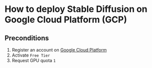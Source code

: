 #  How to deploy Stable Diffusion on Google Cloud Platform (GCP)

## Preconditions
1. Register an account on [Google Cloud Platform](https://cloud.google.com/free)
2. Activate `Free Tier`
3. Request GPU quota `1`
